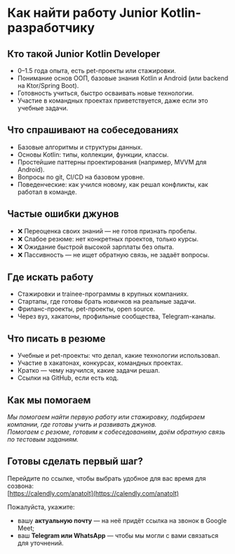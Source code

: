 # Как найти работу Junior Kotlin-разработчику

## Кто такой Junior Kotlin Developer
- 0–1.5 года опыта, есть pet-проекты или стажировки.
- Понимание основ ООП, базовые знания Kotlin и Android (или backend на Ktor/Spring Boot).
- Готовность учиться, быстро осваивать новые технологии.
- Участие в командных проектах приветствуется, даже если это учебные задачи.

## Что спрашивают на собеседованиях
- Базовые алгоритмы и структуры данных.
- Основы Kotlin: типы, коллекции, функции, классы.
- Простейшие паттерны проектирования (например, MVVM для Android).
- Вопросы по git, CI/CD на базовом уровне.
- Поведенческие: как учился новому, как решал конфликты, как работал в команде.

## Частые ошибки джунов
- ❌ Переоценка своих знаний — не готов признать пробелы.
- ❌ Слабое резюме: нет конкретных проектов, только курсы.
- ❌ Ожидание быстрой высокой зарплаты без опыта.
- ❌ Пассивность — не ищет обратную связь, не задаёт вопросы.

## Где искать работу
- Стажировки и trainee-программы в крупных компаниях.
- Стартапы, где готовы брать новичков на реальные задачи.
- Фриланс-проекты, pet-проекты, open source.
- Через вуз, хакатоны, профильные сообщества, Telegram-каналы.

## Что писать в резюме
- Учебные и pet-проекты: что делал, какие технологии использовал.
- Участие в хакатонах, конкурсах, командных проектах.
- Кратко — чему научился, какие задачи решал.
- Ссылки на GitHub, если есть код.

## Как мы помогаем
*Мы помогаем найти первую работу или стажировку, подбираем компании, где готовы учить и развивать джунов.  
Помогаем с резюме, готовим к собеседованиям, даём обратную связь по тестовым заданиям.*

## Готовы сделать первый шаг?

Перейдите по ссылке, чтобы выбрать удобное для вас время для созвона:  
[https://calendly.com/anatolt](https://calendly.com/anatolt)

Пожалуйста, укажите:
- вашу **актуальную почту** — на неё придёт ссылка на звонок в Google Meet;
- ваш **Telegram или WhatsApp** — чтобы мы могли с вами связаться для уточнений.

